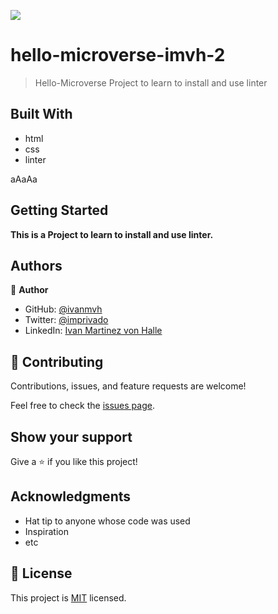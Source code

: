 
![](https://img.shields.io/badge/Microverse-blueviolet)

#  hello-microverse-imvh-2

> Hello-Microverse Project to learn to install and use linter

## Built With

- html
- css 
- linter 

aAaAa
## Getting Started

**This is a Project to learn to install and use linter.**


## Authors

👤 **Author**

- GitHub: [@ivanmvh](https://github.com/ivanmvh)
- Twitter: [@imprivado](https://twitter.com/imprivado)
- LinkedIn: [Ivan Martinez von Halle](https://linkedin.com/in/ivanmartinezvonhalle)


## 🤝 Contributing

Contributions, issues, and feature requests are welcome!

Feel free to check the [issues page](../../issues/).

## Show your support

Give a ⭐️ if you like this project!

## Acknowledgments

- Hat tip to anyone whose code was used
- Inspiration
- etc

## 📝 License

This project is [MIT](./LICENSE) licensed.


